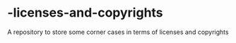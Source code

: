 # -licenses-and-copyrights
A repository to store some corner cases in terms of licenses and copyrights
